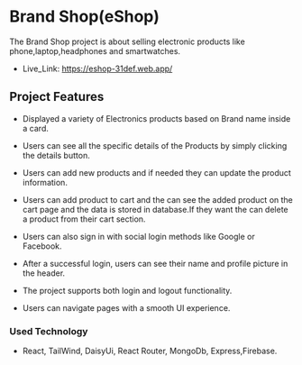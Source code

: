 # Brand Shop(eShop)

The Brand Shop project is about selling electronic products like phone,laptop,headphones and smartwatches.

-   Live_Link: https://eshop-31def.web.app/

## Project Features

-   Displayed a variety of Electronics products based on Brand name inside a card.
-   Users can see all the specific details of the Products by simply clicking the details button.

-   Users can add new products and if needed they can update the product information.

-   Users can add product to cart and the can see the added product on the cart page and the data is stored in database.If they want the can delete a product from their cart section.

-   Users can also sign in with social login methods like Google or Facebook.

-   After a successful login, users can see their name and profile picture in the header.

-   The project supports both login and logout functionality.

-   Users can navigate pages with a smooth UI experience.

### Used Technology

-   React, TailWind, DaisyUi, React Router, MongoDb, Express,Firebase.
